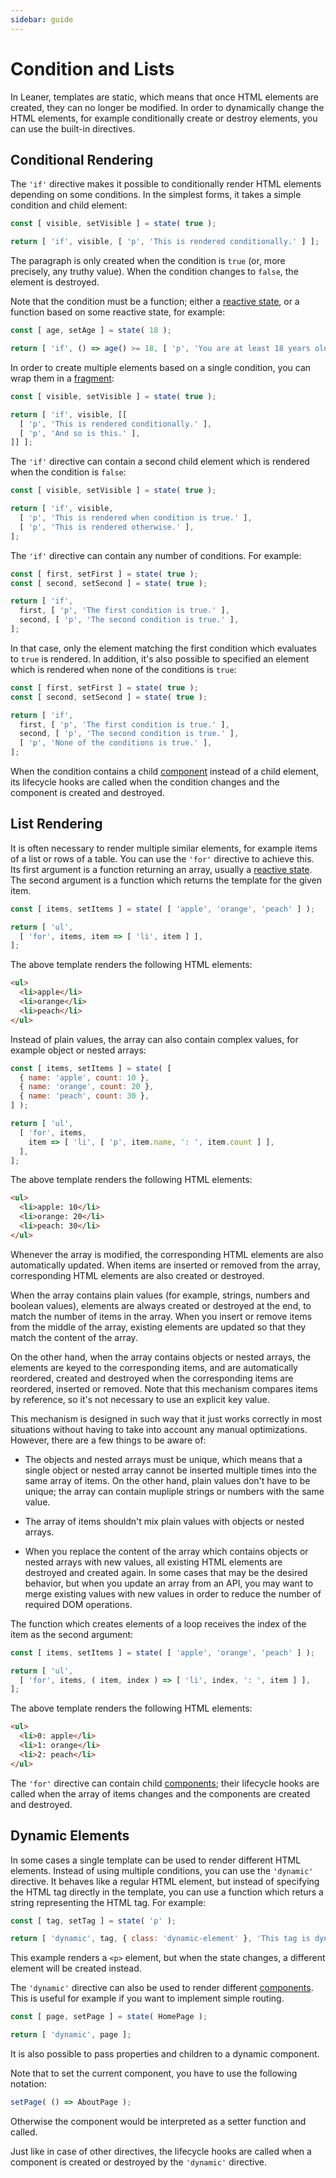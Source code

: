 ```yaml
---
sidebar: guide
---
```


# Condition and Lists

In Leaner, templates are static, which means that once HTML elements are created, they can no longer be modified. In order to dynamically change the HTML elements, for example conditionally create or destroy elements, you can use the built-in directives.


## Conditional Rendering

The `'if'` directive makes it possible to conditionally render HTML elements depending on some conditions. In the simplest forms, it takes a simple condition and child element:

```js
const [ visible, setVisible ] = state( true );

return [ 'if', visible, [ 'p', 'This is rendered conditionally.' ] ];
```

The paragraph is only created when the condition is `true` (or, more precisely, any truthy value). When the condition changes to `false`, the element is destroyed.

Note that the condition must be a function; either a [reactive state](./reactive-state), or a function based on some reactive state, for example:

```js
const [ age, setAge ] = state( 18 );

return [ 'if', () => age() >= 18, [ 'p', 'You are at least 18 years old.' ] ];
```

In order to create multiple elements based on a single condition, you can wrap them in a [fragment](./templates#fragments):

```js
const [ visible, setVisible ] = state( true );

return [ 'if', visible, [[
  [ 'p', 'This is rendered conditionally.' ],
  [ 'p', 'And so is this.' ],
]] ];
```

The `'if'` directive can contain a second child element which is rendered when the condition is `false`:

```js
const [ visible, setVisible ] = state( true );

return [ 'if', visible,
  [ 'p', 'This is rendered when condition is true.' ],
  [ 'p', 'This is rendered otherwise.' ],
];
```

The `'if'` directive can contain any number of conditions. For example:

```js
const [ first, setFirst ] = state( true );
const [ second, setSecond ] = state( true );

return [ 'if',
  first, [ 'p', 'The first condition is true.' ],
  second, [ 'p', 'The second condition is true.' ],
];
```

In that case, only the element matching the first condition which evaluates to `true` is rendered. In addition, it's also possible to specified an element which is rendered when none of the conditions is `true`:

```js
const [ first, setFirst ] = state( true );
const [ second, setSecond ] = state( true );

return [ 'if',
  first, [ 'p', 'The first condition is true.' ],
  second, [ 'p', 'The second condition is true.' ],
  [ 'p', 'None of the conditions is true.' ],
];
```

When the condition contains a child [component](./components) instead of a child element, its lifecycle hooks are called when the condition changes and the component is created and destroyed.


## List Rendering

It is often necessary to render multiple similar elements, for example items of a list or rows of a table. You can use the `'for'` directive to achieve this. Its first argument is a function returning an array, usually a [reactive state](./reactive-state#arrays). The second argument is a function which returns the template for the given item.

```js
const [ items, setItems ] = state( [ 'apple', 'orange', 'peach' ] );

return [ 'ul',
  [ 'for', items, item => [ 'li', item ] ],
];
```

The above template renders the following HTML elements:

```html
<ul>
  <li>apple</li>
  <li>orange</li>
  <li>peach</li>
</ul>
```

Instead of plain values, the array can also contain complex values, for example object or nested arrays:

```js
const [ items, setItems ] = state( [
  { name: 'apple', count: 10 },
  { name: 'orange', count: 20 },
  { name: 'peach', count: 30 },
] );

return [ 'ul',
  [ 'for', items,
    item => [ 'li', [ 'p', item.name, ': ', item.count ] ],
  ],
];
```

The above template renders the following HTML elements:

```html
<ul>
  <li>apple: 10</li>
  <li>orange: 20</li>
  <li>peach: 30</li>
</ul>
```

Whenever the array is modified, the corresponding HTML elements are also automatically updated. When items are inserted or removed from the array, corresponding HTML elements are also created or destroyed.

When the array contains plain values (for example, strings, numbers and boolean values), elements are always created or destroyed at the end, to match the number of items in the array. When you insert or remove items from the middle of the array, existing elements are updated so that they match the content of the array.

On the other hand, when the array contains objects or nested arrays, the elements are keyed to the corresponding items, and are automatically reordered, created and destroyed when the corresponding items are reordered, inserted or removed. Note that this mechanism compares items by reference, so it's not necessary to use an explicit key value.

This mechanism is designed in such way that it just works correctly in most situations without having to take into account any manual optimizations. However, there are a few things to be aware of:

 - The objects and nested arrays must be unique, which means that a single object or nested array cannot be inserted multiple times into the same array of items. On the other hand, plain values don't have to be unique; the array can contain mupliple strings or numbers with the same value.

 - The array of items shouldn't mix plain values with objects or nested arrays.

 - When you replace the content of the array which contains objects or nested arrays with new values, all existing HTML elements are destroyed and created again. In some cases that may be the desired behavior, but when you update an array from an API, you may want to merge existing values with new values in order to reduce the number of required DOM operations.

The function which creates elements of a loop receives the index of the item as the second argument:

```js
const [ items, setItems ] = state( [ 'apple', 'orange', 'peach' ] );

return [ 'ul',
  [ 'for', items, ( item, index ) => [ 'li', index, ': ', item ] ],
];
```

The above template renders the following HTML elements:

```html
<ul>
  <li>0: apple</li>
  <li>1: orange</li>
  <li>2: peach</li>
</ul>
```

The `'for'` directive can contain child [components](./components); their lifecycle hooks are called when the array of items changes and the components are created and destroyed.


## Dynamic Elements

In some cases a single template can be used to render different HTML elements. Instead of using multiple conditions, you can use the `'dynamic'` directive. It behaves like a regular HTML element, but instead of specifying the HTML tag directly in the template, you can use a function which returs a string representing the HTML tag. For example:

```js
const [ tag, setTag ] = state( 'p' );

return [ 'dynamic', tag, { class: 'dynamic-element' }, 'This tag is dynamic.' ];
```

This example renders a `<p>` element, but when the state changes, a different element will be created instead.

The `'dynamic'` directive can also be used to render different [components](./component). This is useful for example if you want to implement simple routing.

```js
const [ page, setPage ] = state( HomePage );

return [ 'dynamic', page ];
```

It is also possible to pass properties and children to a dynamic component.

Note that to set the current component, you have to use the following notation:

```js
setPage( () => AboutPage );
```

Otherwise the component would be interpreted as a setter function and called.

Just like in case of other directives, the lifecycle hooks are called when a component is created or destroyed by the `'dynamic'` directive.
